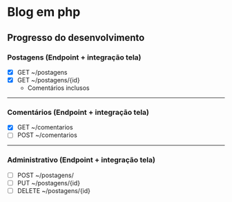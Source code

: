 # Blog em php

## Progresso do desenvolvimento

### Postagens (Endpoint + integração tela)

- [x] GET ~/postagens
- [x] GET ~/postagens/{id}
  - Comentários inclusos

---

### Comentários (Endpoint + integração tela)

- [x] GET ~/comentarios
- [ ] POST ~/comentarios

---

### Administrativo (Endpoint + integração tela)

- [ ] POST ~/postagens/
- [ ] PUT ~/postagens/{id}
- [ ] DELETE ~/postagens/{id}
